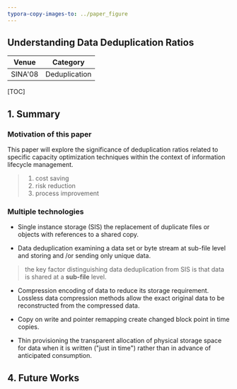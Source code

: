 ```yaml
---
typora-copy-images-to: ../paper_figure
---
```

Understanding Data Deduplication Ratios
------------------------------------------
|           Venue            |       Category       |
| :------------------------: | :------------------: |
| SINA'08 | Deduplication |
[TOC]

## 1. Summary
### Motivation of this paper
This paper will explore the significance of deduplication ratios related to specific capacity optimization techniques within the context of information lifecycle management.
>1. cost saving 
>2. risk reduction
>3. process improvement

### Multiple technologies 
- Single instance storage (SIS)
the replacement of duplicate files or objects with references to a shared copy.

- Data deduplication
examining a data set or byte stream at sub-file level and storing and /or sending only unique data.
> the key factor distinguishing data deduplication from SIS is that data is shared at a **sub-file** level.

- Compression
encoding of data to reduce its storage requirement. Lossless data compression methods allow the exact original data to be reconstructed from the compressed data.

- Copy on write and pointer remapping
create changed block point in time copies.

- Thin provisioning 
the transparent allocation of physical storage space for data when it is written ("just in time") rather than in advance of anticipated consumption.



## 4. Future Works
